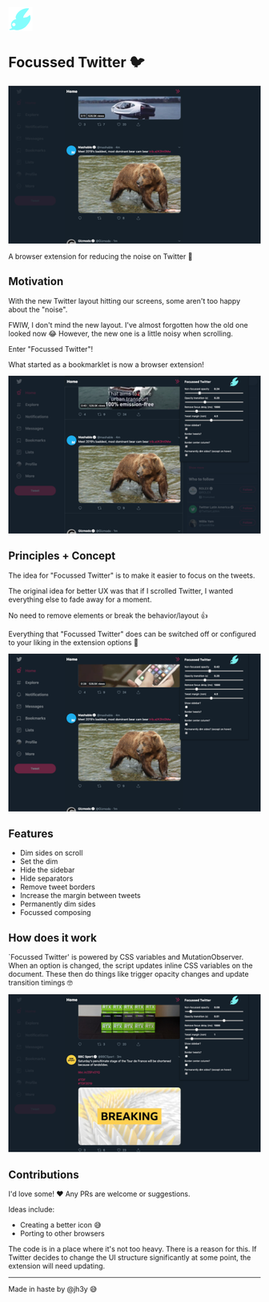 ![focussed twitter logo](src/chrome/icons/focussed_twitter_48.png)
# Focussed Twitter 🐦

![potential](src/screenshots/potential.png)

A browser extension for reducing the noise on Twitter 🙌

## Motivation
With the new Twitter layout hitting our screens, some aren't too happy about the "noise".

FWIW, I don't mind the new layout. I've almost forgotten how the old one looked now 😂
However, the new one is a little noisy when scrolling.

Enter "Focussed Twitter"!

What started as a bookmarklet is now a browser extension!

![dimming noise](src/screenshots/dimming.png)

## Principles + Concept
The idea for "Focussed Twitter" is to make it easier to focus on the tweets.

The original idea for better UX was that if I scrolled Twitter, I wanted everything else to fade away for a moment.

No need to remove elements or break the behavior/layout 👍

Everything that "Focussed Twitter" does can be switched off or configured to your liking in the extension options 💪

![hiding things](src/screenshots/hide-things.png)

## Features
- Dim sides on scroll
- Set the dim
- Hide the sidebar
- Hide separators
- Remove tweet borders
- Increase the margin between tweets
- Permanently dim sides
- Focussed composing

## How does it work
`Focussed Twitter' is powered by CSS variables and MutationObserver. When an option is changed, the script updates inline CSS variables on the document.
These then do things like trigger opacity changes and update transition timings 🤓

![configuration](src/screenshots/configuration.png)

## Contributions
I'd love some! ❤️ Any PRs are welcome or suggestions.

Ideas include:
- Creating a better icon 😅
- Porting to other browsers

The code is in a place where it's not too heavy. There is a reason for this. If Twitter decides to change the UI structure significantly at some point, the extension will need updating.

---

Made in haste by @jh3y 😅